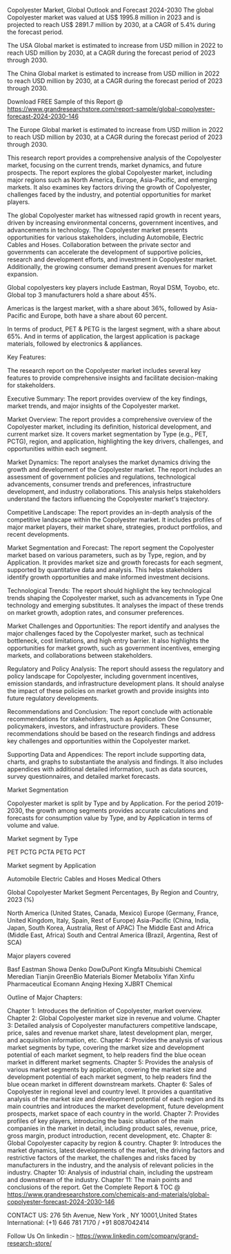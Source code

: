 Copolyester Market, Global Outlook and Forecast 2024-2030
The global Copolyester market was valued at US$ 1995.8 million in 2023 and is projected to reach US$ 2891.7 million by 2030, at a CAGR of 5.4% during the forecast period.

The USA Global market is estimated to increase from USD million in 2022 to reach USD million by 2030, at a CAGR during the forecast period of 2023 through 2030.

The China Global market is estimated to increase from USD million in 2022 to reach USD million by 2030, at a CAGR during the forecast period of 2023 through 2030.

Download FREE Sample of this Report @ https://www.grandresearchstore.com/report-sample/global-copolyester-forecast-2024-2030-146

The Europe Global market is estimated to increase from USD million in 2022 to reach USD million by 2030, at a CAGR during the forecast period of 2023 through 2030.

This research report provides a comprehensive analysis of the Copolyester market, focusing on the current trends, market dynamics, and future prospects. The report explores the global Copolyester market, including major regions such as North America, Europe, Asia-Pacific, and emerging markets. It also examines key factors driving the growth of Copolyester, challenges faced by the industry, and potential opportunities for market players.

The global Copolyester market has witnessed rapid growth in recent years, driven by increasing environmental concerns, government incentives, and advancements in technology. The Copolyester market presents opportunities for various stakeholders, including Automobile, Electric Cables and Hoses. Collaboration between the private sector and governments can accelerate the development of supportive policies, research and development efforts, and investment in Copolyester market. Additionally, the growing consumer demand present avenues for market expansion.

Global copolyesters key players include Eastman, Royal DSM, Toyobo, etc. Global top 3 manufacturers hold a share about 45%.

Americas is the largest market, with a share about 36%, followed by Asia-Pacific and Europe, both have a share about 60 percent.

In terms of product, PET & PETG is the largest segment, with a share about 65%. And in terms of application, the largest application is package materials, followed by electronics & appliances.

Key Features:

The research report on the Copolyester market includes several key features to provide comprehensive insights and facilitate decision-making for stakeholders.

Executive Summary: The report provides overview of the key findings, market trends, and major insights of the Copolyester market.

Market Overview: The report provides a comprehensive overview of the Copolyester market, including its definition, historical development, and current market size. It covers market segmentation by Type (e.g., PET, PCTG), region, and application, highlighting the key drivers, challenges, and opportunities within each segment.

Market Dynamics: The report analyses the market dynamics driving the growth and development of the Copolyester market. The report includes an assessment of government policies and regulations, technological advancements, consumer trends and preferences, infrastructure development, and industry collaborations. This analysis helps stakeholders understand the factors influencing the Copolyester market's trajectory.

Competitive Landscape: The report provides an in-depth analysis of the competitive landscape within the Copolyester market. It includes profiles of major market players, their market share, strategies, product portfolios, and recent developments.

Market Segmentation and Forecast: The report segment the Copolyester market based on various parameters, such as by Type, region, and by Application. It provides market size and growth forecasts for each segment, supported by quantitative data and analysis. This helps stakeholders identify growth opportunities and make informed investment decisions.

Technological Trends: The report should highlight the key technological trends shaping the Copolyester market, such as advancements in Type One technology and emerging substitutes. It analyses the impact of these trends on market growth, adoption rates, and consumer preferences.

Market Challenges and Opportunities: The report identify and analyses the major challenges faced by the Copolyester market, such as technical bottleneck, cost limitations, and high entry barrier. It also highlights the opportunities for market growth, such as government incentives, emerging markets, and collaborations between stakeholders.

Regulatory and Policy Analysis: The report should assess the regulatory and policy landscape for Copolyester, including government incentives, emission standards, and infrastructure development plans. It should analyse the impact of these policies on market growth and provide insights into future regulatory developments.

Recommendations and Conclusion: The report conclude with actionable recommendations for stakeholders, such as Application One Consumer, policymakers, investors, and infrastructure providers. These recommendations should be based on the research findings and address key challenges and opportunities within the Copolyester market.

Supporting Data and Appendices: The report include supporting data, charts, and graphs to substantiate the analysis and findings. It also includes appendices with additional detailed information, such as data sources, survey questionnaires, and detailed market forecasts.

Market Segmentation

Copolyester market is split by Type and by Application. For the period 2019-2030, the growth among segments provides accurate calculations and forecasts for consumption value by Type, and by Application in terms of volume and value.

Market segment by Type

PET
PCTG
PCTA
PETG
PCT

Market segment by Application

Automobile
Electric Cables and Hoses
Medical
Others

Global Copolyester Market Segment Percentages, By Region and Country, 2023 (%)

North America (United States, Canada, Mexico)
Europe (Germany, France, United Kingdom, Italy, Spain, Rest of Europe)
Asia-Pacific (China, India, Japan, South Korea, Australia, Rest of APAC)
The Middle East and Africa (Middle East, Africa)
South and Central America (Brazil, Argentina, Rest of SCA)

Major players covered

Basf
Eastman
Showa Denko
DowDuPont
Kingfa
Mitsubishi Chemical
Meredian
Tianjin GreenBio Materials
Biomer
Metabolix
Yifan Xinfu Pharmaceutical
Ecomann
Anqing Hexing
XJBRT Chemical

Outline of Major Chapters:

Chapter 1: Introduces the definition of Copolyester, market overview.
Chapter 2: Global Copolyester market size in revenue and volume.
Chapter 3: Detailed analysis of Copolyester manufacturers competitive landscape, price, sales and revenue market share, latest development plan, merger, and acquisition information, etc.
Chapter 4: Provides the analysis of various market segments by type, covering the market size and development potential of each market segment, to help readers find the blue ocean market in different market segments.
Chapter 5: Provides the analysis of various market segments by application, covering the market size and development potential of each market segment, to help readers find the blue ocean market in different downstream markets.
Chapter 6: Sales of Copolyester in regional level and country level. It provides a quantitative analysis of the market size and development potential of each region and its main countries and introduces the market development, future development prospects, market space of each country in the world.
Chapter 7: Provides profiles of key players, introducing the basic situation of the main companies in the market in detail, including product sales, revenue, price, gross margin, product introduction, recent development, etc.
Chapter 8: Global Copolyester capacity by region & country.
Chapter 9: Introduces the market dynamics, latest developments of the market, the driving factors and restrictive factors of the market, the challenges and risks faced by manufacturers in the industry, and the analysis of relevant policies in the industry.
Chapter 10: Analysis of industrial chain, including the upstream and downstream of the industry.
Chapter 11: The main points and conclusions of the report.
Get the Complete Report & TOC @ https://www.grandresearchstore.com/chemicals-and-materials/global-copolyester-forecast-2024-2030-146

CONTACT US:
276 5th Avenue, New York , NY 10001,United States
International: (+1) 646 781 7170 / +91 8087042414

Follow Us On linkedin :- https://www.linkedin.com/company/grand-research-store/
